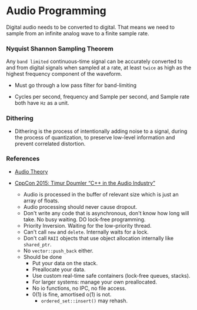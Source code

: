 # Audio Programming

Digital audio needs to be converted to digital. That means we need to sample from an infinite analog wave to a finite sample rate.

### Nyquist Shannon Sampling Theorem

Any `band limited` continuous-time signal can be accurately converted to and from digital signals when sampled at a rate, at least `twice` as high as the highest frequency component of the waveform.

- Must go through a low pass filter for band-limiting

- Cycles per second, frequency and Sample per second, and Sample rate both have `Hz` as a unit.

### Dithering
- Dithering is the process of intentionally adding noise to a signal, during the process of quantization, to preserve low-level information and prevent correlated distortion.

### References
- [Audio Theory](https://youtube.com/playlist?list=PLbqhA-NKGP6B6V_AiS-jbvSzdd7nbwwCw)

- [CppCon 2015: Timur Doumler “C++ in the Audio Industry”](https://www.youtube.com/watch?v=boPEO2auJj4)
    - Audio is processed in the buffer of relevant size which is just an array of floats.
    - Audio processing should never cause dropout.
    - Don't write any code that is asynchronous, don't know how long will take. No busy waiting. DO lock-free programming.
    - Priority Inversion. Waiting for the low-priority thread.
    - Can't call `new` and `delete`. Internally waits for a lock.
    - Don't call `RAII` objects that use object allocation internally like `shared_ptr`.
    - No `vector::push_back` either.
    - Should be done
        - Put your data on the stack.
        - Preallocate your data.
        - Use custom real-time safe containers (lock-free queues, stacks).
        - For larger systems: manage your own preallocated.
        - No io functions, no IPC, no file access. 
        - 0(1) is fine, amortised o(1) is not.
            - `ordered_set::insert()` may rehash.